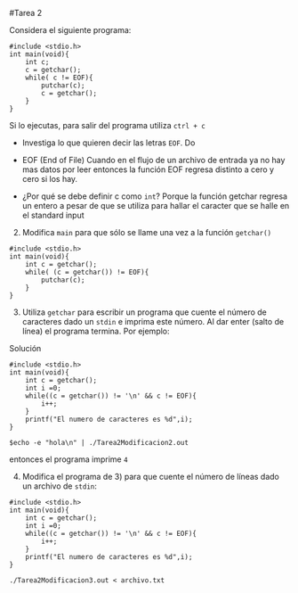 #Tarea 2

Considera el siguiente programa:

```
#include <stdio.h>
int main(void){
    int c;
    c = getchar();
    while( c != EOF){
        putchar(c);
        c = getchar();   
    } 
}
```

Si lo ejecutas, para salir del programa utiliza `ctrl + c`

- Investiga lo que quieren decir las letras `EOF`. 
Do
- EOF (End of File)
Cuando en el flujo de un archivo de entrada ya no hay mas datos por leer entonces la función EOF regresa distinto a cero y cero si los hay.

- ¿Por qué se debe definir c como `int`?
Porque la función getchar regresa un entero a pesar de que se utiliza para hallar el caracter que se halle en el standard input 


2) Modifica `main` para que sólo se llame una vez a la función `getchar()`

```
#include <stdio.h>
int main(void){
    int c = getchar();
    while( (c = getchar()) != EOF){
        putchar(c);   
    } 
}

```

3) Utiliza `getchar` para escribir un programa que cuente el número de caracteres dado un `stdin` e imprima este número. Al dar enter (salto de línea) el programa termina. Por ejemplo:


Solución
```
#include <stdio.h>
int main(void){
    int c = getchar();
    int i =0;
    while((c = getchar()) != '\n' && c != EOF){
        i++;
    }
    printf("El numero de caracteres es %d",i);
}

```

```
$echo -e "hola\n" | ./Tarea2Modificacion2.out
```
entonces el programa imprime `4`



4) Modifica el programa de 3) para que cuente el número de líneas dado un archivo de `stdin`:


```
#include <stdio.h>
int main(void){
    int c = getchar();
    int i =0;
    while((c = getchar()) != '\n' && c != EOF){
        i++;
    }
    printf("El numero de caracteres es %d",i);
}

```


```
./Tarea2Modificacion3.out < archivo.txt
```

